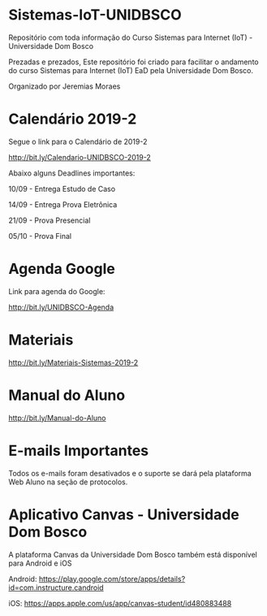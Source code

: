 # Sistemas-IoT-UNIDBSCO
Repositório com toda informação do Curso Sistemas para Internet (IoT) - Universidade Dom Bosco

Prezadas e prezados,
Este repositório foi criado para facilitar o andamento do curso Sistemas para Internet (IoT) EaD pela Universidade Dom Bosco.

Organizado por Jeremias Moraes

# Calendário 2019-2
Segue o link para o Calendário de 2019-2

http://bit.ly/Calendario-UNIDBSCO-2019-2

Abaixo alguns Deadlines importantes:

10/09 - Entrega Estudo de Caso

14/09 - Entrega Prova Eletrônica

21/09 - Prova Presencial

05/10 - Prova Final

# Agenda Google
Link para agenda do Google:

http://bit.ly/UNIDBSCO-Agenda

# Materiais

http://bit.ly/Materiais-Sistemas-2019-2

# Manual do Aluno

http://bit.ly/Manual-do-Aluno

# E-mails Importantes

Todos os e-mails foram desativados e o suporte se dará pela plataforma Web Aluno na seção de protocolos.

# Aplicativo Canvas - Universidade Dom Bosco

A plataforma Canvas da Universidade Dom Bosco também está disponível para Android e iOS

Android: https://play.google.com/store/apps/details?id=com.instructure.candroid

iOS: https://apps.apple.com/us/app/canvas-student/id480883488
 
 
